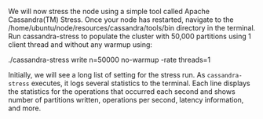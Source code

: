 We will now stress the node using a simple tool called Apache Cassandra(TM) Stress. Once your node has restarted, navigate to the /home/ubuntu/node/resources/cassandra/tools/bin directory in the terminal. Run cassandra-stress to populate the cluster with 50,000 partitions using 1 client thread and without any warmup using:

./cassandra-stress write n=50000 no-warmup -rate threads=1

Initially, we will see a long list of setting for the stress run. As `cassandra-stress` executes, it logs several statistics to the terminal. Each line displays the statistics for the operations that occurred each second and shows number of partitions written, operations per second, latency information, and more.
